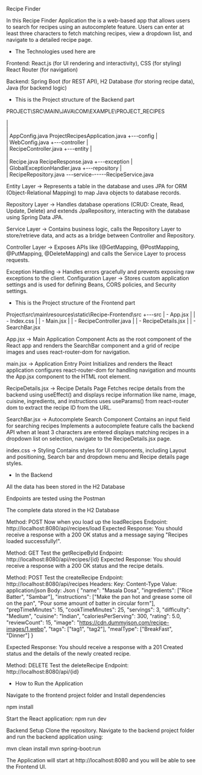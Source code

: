 Recipe Finder 

In this Recipe Finder Application the is a web-based app that allows users to search for recipes using an autocomplete feature. Users can enter at least three characters to fetch matching recipes, view a dropdown list, and navigate to a detailed recipe page.

* The Technologies used here are  

Frontend: React.js (for UI rendering and interactivity), CSS (for styling) React Router (for navigation) 
 
Backend: Spring Boot (for REST API), H2 Database (for storing recipe data), Java (for backend logic) 

* This is the Project structure of the Backend part 

PROJECT\SRC\MAIN\JAVA\COM\EXAMPLE\PROJECT_RECIPES 

|   
|   
| 
AppConfig.java 
ProjectRecipesApplication.java 
+---config 
|       
| 
WebConfig.java 
+---controller 
|       
| 
RecipeController.java 
+---entity 
|       
|       
| 
Recipe.java 
RecipeResponse.java 
+---exception 
|       
| 
GlobalExceptionHandler.java 
+---repository 
|       
| 
RecipeRepository.java 
\---service------RecipeService.java 

Entity Layer → Represents a table in the database and uses JPA for ORM (Object-Relational Mapping) to map 
Java objects to database records. 

Repository Layer → Handles database operations (CRUD: Create, Read, Update, Delete) and extends 
JpaRepository, interacting with the database using Spring Data JPA. 

Service Layer → Contains business logic, calls the Repository Layer to store/retrieve data, and acts as a bridge 
between Controller and Repository. 

Controller Layer → Exposes APIs like (@GetMapping, @PostMapping, @PutMapping, @DeleteMapping) and calls 
the Service Layer to process requests. 

Exception Handling → Handles errors gracefully and prevents exposing raw exceptions to the client. 
Configuration Layer → Stores custom application settings and is used for defining Beans, CORS policies, and 
Security settings. 

* This is the Project structure of the Frontend part 

Project\src\main\resources\static\Recipe-Frontend\src 
+---src 
| -  App.jsx 
| 
| -  Index.css 
| 
| -  Main.jsx 
| 
| -  RecipeController.java 
| 
| -  RecipeDetails.jsx 
| 
| -  SearchBar.jsx 

App.jsx → Main Application Component Acts as the root component of the React app and renders the SearchBar 
component and a grid of recipe images and uses react-router-dom for navigation.  

main.jsx → Application Entry Point Initializes and renders the React application configures react-router-dom for 
handling navigation and mounts the App.jsx component to the HTML root element.
  
RecipeDetails.jsx → Recipe Details Page Fetches recipe details from the backend using useEffect() and displays 
recipe information like name, image, cuisine, ingredients, and instructions uses useParams() from react-router
dom to extract the recipe ID from the URL.  

SearchBar.jsx → Autocomplete Search Component Contains an input field for searching recipes Implements a 
autocomplete feature calls the backend API when at least 3 characters are entered displays matching recipes in 
a dropdown list on selection, navigate to the RecipeDetails.jsx page.  

index.css → Styling Contains styles for UI components, including Layout and positioning, Search bar and 
dropdown menu and Recipe details page styles. 
 
* In the Backend

All the data has been stored in the H2 Database 

Endpoints are tested using the Postman 
 
The complete data stored in the H2 Database 

Method: POST 
Now when you load up the loadRecipes Endpoint: http://localhost:8080/api/recipes/load 
Expected Response: You should receive a response with a 200 OK status and a message saying "Recipes loaded 
successfully!". 
 
 
Method: GET 
Test the getRecipeById Endpoint: http://localhost:8080/api/recipes/{id} 
Expected Response: You should receive a response with a 200 OK status and the recipe details. 
 
Method: POST 
Test the createRecipe Endpoint: http://localhost:8080/api/recipes 
Headers: 
Key: Content-Type 
Value: application/json 
Body: 
Json 
{ 
    "name": "Masala Dosa", 
    "ingredients": ["Rice Batter", "Sambar"], 
    "instructions": ["Make the pan hot and grease some oil on the pan", "Pour some amount of batter in circular 
form"], 
    "prepTimeMinutes": 15, 
    "cookTimeMinutes": 25, 
    "servings": 3, 
    "difficulty": "Medium", 
    "cuisine": "Indian", 
    "caloriesPerServing": 300, 
    "rating": 5.0, 
    "reviewCount": 15, 
"image": "https://cdn.dummyjson.com/recipe-images/1.webp", 
"tags": ["tag1", "tag2"], 
"mealType": ["BreakFast", "Dinner"] 
} 

Expected Response: You should receive a response with a 201 Created status and the details of the newly 
created recipe. 

Method: DELETE 
Test the deleteRecipe Endpoint: http://localhost:8080/api/{id}
 
* How to Run the Application 
 
Navigate to the frontend project folder and Install dependencies 

npm install  

Start the React application: npm run dev 

Backend Setup Clone the repository. Navigate to the backend project folder and run the backend application 
using:
  
mvn clean install
mvn spring-boot:run
 
The Application will start at http://localhost:8080 and you will be able to see the Frontend UI. 
